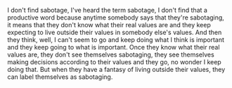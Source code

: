  I don't find sabotage, I've heard the term sabotage, I don't find that a productive word because anytime somebody says that they're sabotaging, it means that they don't know what their real values are and they keep expecting to live outside their values in somebody else's values. And then they think, well, I can't seem to go and keep doing what I think is important and they keep going to what is important. Once they know what their real values are, they don't see themselves sabotaging, they see themselves making decisions according to their values and they go, no wonder I keep doing that. But when they have a fantasy of living outside their values, they can label themselves as sabotaging.